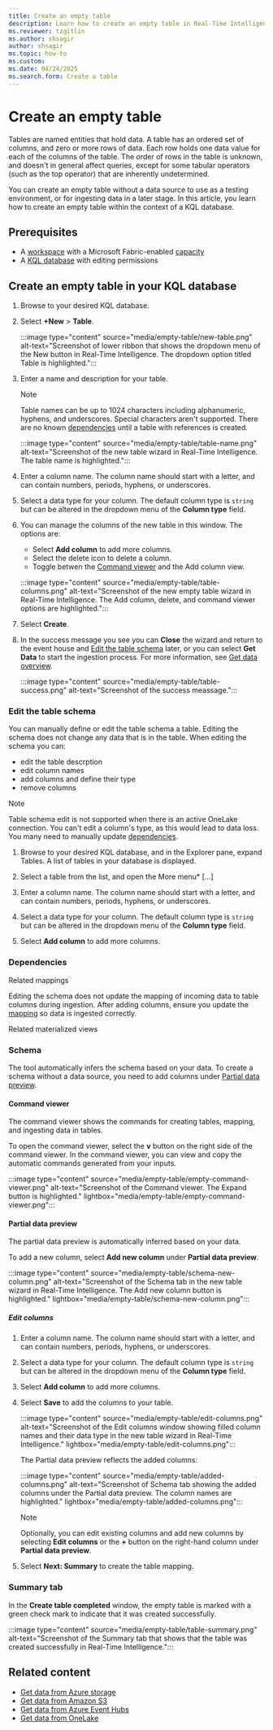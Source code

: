 ```yaml
---
title: Create an empty table
description: Learn how to create an empty table in Real-Time Intelligence.
ms.reviewer: tzgitlin
ms.author: shsagir
author: shsagir
ms.topic: how-to
ms.custom:
ms.date: 04/24/2025
ms.search.form: Create a table
---
```

# Create an empty table

Tables are named entities that hold data. A table has an ordered set of columns, and zero or more rows of data. Each row holds one data value for each of the columns of the table. The order of rows in the table is unknown, and doesn't in general affect queries, except for some tabular operators (such as the top operator) that are inherently undetermined.

You can create an empty table without a data source to use as a testing environment, or for ingesting data in a later stage. In this article, you learn how to create an empty table within the context of a KQL database.

## Prerequisites

* A [workspace](../fundamentals/create-workspaces.md) with a Microsoft Fabric-enabled [capacity](../enterprise/licenses.md#capacity)
* A [KQL database](create-database.md) with editing permissions

## Create an empty table in your KQL database

1. Browse to your desired KQL database.
1. Select **+New** > **Table**.

    :::image type="content" source="media/empty-table/new-table.png" alt-text="Screenshot of lower ribbon that shows the dropdown menu of the New button in Real-Time Intelligence. The dropdown option titled Table is highlighted.":::

1. Enter a name and description for your table.

    > [!NOTE]
    > Table names can be up to 1024 characters including alphanumeric, hyphens, and underscores. Special characters aren't supported.
    > There are no known [dependencies](#dependencies) until a table with references is created.

     :::image type="content" source="media/empty-table/table-name.png" alt-text="Screenshot of the new table wizard in Real-Time Intelligence. The table name is highlighted.":::

1. Enter a column name. The column name should start with a letter, and can contain numbers, periods, hyphens, or underscores.

1. Select a data type for your column. The default column type is `string` but can be altered in the dropdown menu of the **Column type** field.

1. You can manage the columns of the new table in this window. The options are:

    * Select **Add column** to add more columns.
    * Select the delete icon to delete a column.
    * Toggle betwen the [Command viewer](#command-viewer) and the Add column view.

    :::image type="content" source="media/empty-table/table-columns.png" alt-text="Screenshot of the new empty table wizard in Real-Time Intelligence. The Add column, delete, and command viewer options are highlighted.":::

1. Select **Create**.

1. In the success message you see you can **Close** the wizard and return to the event house and [Edit the table schema](#edit-the-table-schema) later, or you can select **Get Data** to start the ingestion process. For more information, see [Get data overview](get-data-overview.md).

    :::image type="content" source="media/empty-table/table-success.png" alt-text="Screenshot of the success meassage.":::

### Edit the table schema

You can manually define or edit the table schema a table. Editing the schema does not change any data that is in the table. When editing the schema you can:

* edit the table descrption
* edit column names
* add columns and define their type
* remove columns

> [!NOTE]
> Table schema edit is not supported when there is an active OneLake connection.
> You can't edit a column's type, as this would lead to data loss.
> You many need to manually update [dependencies](#dependencies).





1. Browse to your desired KQL database, and in the Explorer pane, expand Tables. A list of tables in your database is displayed.

1. Select a table from the list, and open the More menu* [...]



1. Enter a column name. The column name should start with a letter, and can contain numbers, periods, hyphens, or underscores.
1. Select a data type for your column. The default column type is `string` but can be altered in the dropdown menu of the **Column type** field.
1. Select **Add column** to add more columns.

### Dependencies

Related mappings

Editing the schema does not update the mapping of incoming data to table columns during ingestion. After adding columns, ensure you update the [mapping](kusto/management/mappings?view=microsoft-fabric&preserve-view=true) so data is ingested correctly.

Related materialized views

### Schema

The tool automatically infers the schema based on your data. To create a schema without a data source, you need to add columns under [Partial data preview](#partial-data-preview).

#### Command viewer

The command viewer shows the commands for creating tables, mapping, and ingesting data in tables.

To open the command viewer, select the **v** button on the right side of the command viewer. In the command viewer, you can view and copy the automatic commands generated from your inputs.

:::image type="content" source="media/empty-table/empty-command-viewer.png" alt-text="Screenshot of the Command viewer. The Expand button is highlighted." lightbox="media/empty-table/empty-command-viewer.png":::

#### Partial data preview

The partial data preview is automatically inferred based on your data.

To add a new column, select **Add new column** under **Partial data preview**.

:::image type="content" source="media/empty-table/schema-new-column.png" alt-text="Screenshot of the Schema tab in the new table wizard in Real-Time Intelligence. The Add new column button is highlighted." lightbox="media/empty-table/schema-new-column.png":::

##### Edit columns

1. Enter a column name. The column name should start with a letter, and can contain numbers, periods, hyphens, or underscores.
1. Select a data type for your column. The default column type is `string` but can be altered in the dropdown menu of the **Column type** field.
1. Select **Add column** to add more columns.

1. Select **Save** to add the columns to your table.

    :::image type="content" source="media/empty-table/edit-columns.png" alt-text="Screenshot of  the Edit columns window showing filled column names and their data type in the new table wizard in Real-Time Intelligence." lightbox="media/empty-table/edit-columns.png":::

    The Partial data preview  reflects the added columns:

    :::image type="content" source="media/empty-table/added-columns.png" alt-text="Screenshot of Schema tab showing the added columns under the Partial data preview. The column names are highlighted." lightbox="media/empty-table/added-columns.png":::

    > [!NOTE]
    > Optionally, you can edit existing columns and  add new columns by selecting **Edit columns** or the **+** button on the right-hand column under **Partial data preview**.

1. Select **Next: Summary** to create the table mapping.

### Summary tab

In the **Create table completed** window, the empty table is marked with a green check mark to indicate that it was created successfully.

:::image type="content" source="media/empty-table/table-summary.png" alt-text="Screenshot of the Summary tab that shows that the table was created successfully in Real-Time Intelligence.":::

## Related content

* [Get data from Azure storage](get-data-azure-storage.md)
* [Get data from Amazon S3](get-data-amazon-s3.md)
* [Get data from Azure Event Hubs](get-data-event-hub.md)
* [Get data from OneLake](get-data-onelake.md)
